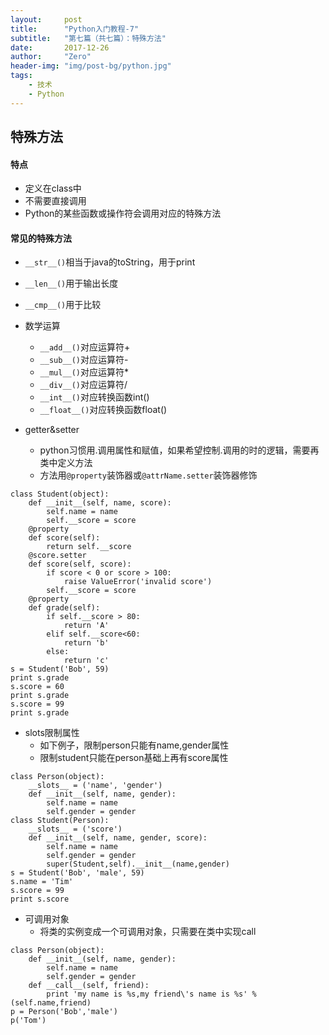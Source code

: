 ```yaml
---
layout:     post
title:      "Python入门教程-7"
subtitle:   "第七篇（共七篇）：特殊方法"
date:       2017-12-26
author:     "Zero"
header-img: "img/post-bg/python.jpg"
tags:
    - 技术
    - Python
---
```


## 特殊方法

#### 特点

- 定义在class中
- 不需要直接调用
- Python的某些函数或操作符会调用对应的特殊方法

#### 常见的特殊方法

- `__str__()`相当于java的toString，用于print
- `__len__()`用于输出长度
- `__cmp__()`用于比较

- 数学运算
  - `__add__()`对应运算符+
  - `__sub__()`对应运算符-
  - `__mul__()`对应运算符*
  - `__div__()`对应运算符/
  - `__int__()`对应转换函数int()
  - `__float__()`对应转换函数float()

- getter&setter
    - python习惯用.调用属性和赋值，如果希望控制.调用的时的逻辑，需要再类中定义方法
    - 方法用`@property`装饰器或`@attrName.setter`装饰器修饰
```
class Student(object):
    def __init__(self, name, score):
        self.name = name
        self.__score = score
    @property
    def score(self):
        return self.__score
    @score.setter
    def score(self, score):
        if score < 0 or score > 100:
            raise ValueError('invalid score')
        self.__score = score
    @property
    def grade(self):
        if self.__score > 80:
            return 'A'
        elif self.__score<60:
            return 'b'
        else:
            return 'c'
s = Student('Bob', 59)
print s.grade
s.score = 60
print s.grade
s.score = 99
print s.grade
```

- slots限制属性
    - 如下例子，限制person只能有name,gender属性
    - 限制student只能在person基础上再有score属性
```
class Person(object):
    __slots__ = ('name', 'gender')
    def __init__(self, name, gender):
        self.name = name
        self.gender = gender
class Student(Person):
    __slots__ = ('score')
    def __init__(self, name, gender, score):
        self.name = name
        self.gender = gender
        super(Student,self).__init__(name,gender)
s = Student('Bob', 'male', 59)
s.name = 'Tim'
s.score = 99
print s.score
```

- 可调用对象
    - 将类的实例变成一个可调用对象，只需要在类中实现call
```
class Person(object):
    def __init__(self, name, gender):
        self.name = name
        self.gender = gender
    def __call__(self, friend):
        print 'my name is %s,my friend\'s name is %s' % (self.name,friend)
p = Person('Bob','male')
p('Tom')
```
